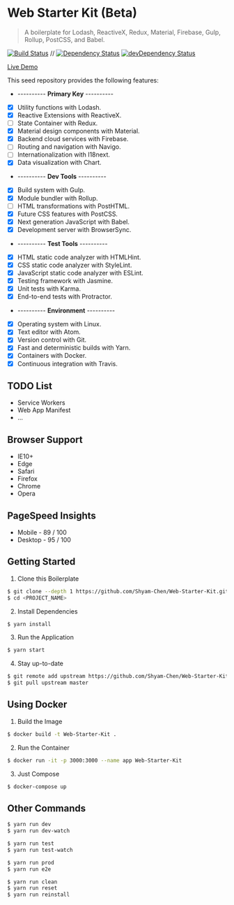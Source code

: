 # Web Starter Kit (Beta)

> A boilerplate for Lodash, ReactiveX, Redux, Material, Firebase, Gulp, Rollup, PostCSS, and Babel.

[![Build Status](https://travis-ci.org/Shyam-Chen/Web-Starter-Kit.svg?branch=master)](https://travis-ci.org/Shyam-Chen/Web-Starter-Kit)
 //
[![Dependency Status](https://david-dm.org/Shyam-Chen/Web-Starter-Kit.svg)](https://david-dm.org/Shyam-Chen/Web-Starter-Kit)
[![devDependency Status](https://david-dm.org/Shyam-Chen/Web-Starter-Kit/dev-status.svg)](https://david-dm.org/Shyam-Chen/Web-Starter-Kit?type=dev)

[Live Demo](https://test-1498d.firebaseapp.com/)

This seed repository provides the following features:
* ---------- **Primary Key** ----------
* [x] Utility functions with Lodash.
* [x] Reactive Extensions with ReactiveX.
* [ ] State Container with Redux.
* [x] Material design components with Material.
* [x] Backend cloud services with Firebase.
* [ ] Routing and navigation with Navigo.
* [ ] Internationalization with I18next.
* [x] Data visualization with Chart.
* ---------- **Dev Tools** ----------
* [x] Build system with Gulp.
* [x] Module bundler with Rollup.
* [ ] HTML transformations with PostHTML.
* [x] Future CSS features with PostCSS.
* [x] Next generation JavaScript with Babel.
* [x] Development server with BrowserSync.
* ---------- **Test Tools** ----------
* [x] HTML static code analyzer with HTMLHint.
* [x] CSS static code analyzer with StyleLint.
* [x] JavaScript static code analyzer with ESLint.
* [x] Testing framework with Jasmine.
* [x] Unit tests with Karma.
* [x] End-to-end tests with Protractor.
* ---------- **Environment** ----------
* [x] Operating system with Linux.
* [x] Text editor with Atom.
* [x] Version control with Git.
* [x] Fast and deterministic builds with Yarn.
* [x] Containers with Docker.
* [x] Continuous integration with Travis.

## TODO List
* Service Workers
* Web App Manifest
* ...

## Browser Support
* IE10+
* Edge
* Safari
* Firefox
* Chrome
* Opera

## PageSpeed Insights
* Mobile - 89 / 100
* Desktop - 95 / 100

## Getting Started

1) Clone this Boilerplate
```bash
$ git clone --depth 1 https://github.com/Shyam-Chen/Web-Starter-Kit.git <PROJECT_NAME>
$ cd <PROJECT_NAME>
```

2) Install Dependencies
```bash
$ yarn install
```

3) Run the Application
```bash
$ yarn start
```

4) Stay up-to-date
```bash
$ git remote add upstream https://github.com/Shyam-Chen/Web-Starter-Kit.git
$ git pull upstream master
```

## Using Docker

1) Build the Image
```bash
$ docker build -t Web-Starter-Kit .
```

2) Run the Container
```bash
$ docker run -it -p 3000:3000 --name app Web-Starter-Kit
```

3) Just Compose
```bash
$ docker-compose up
```

## Other Commands

```bash
$ yarn run dev
$ yarn run dev-watch

$ yarn run test
$ yarn run test-watch

$ yarn run prod
$ yarn run e2e

$ yarn run clean
$ yarn run reset
$ yarn run reinstall
```
